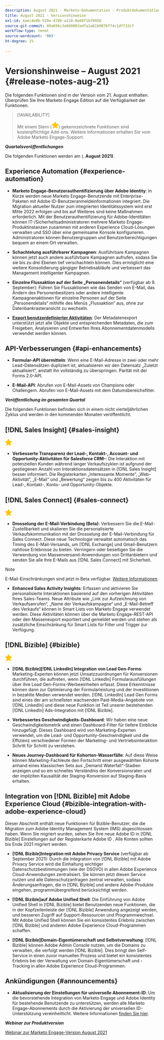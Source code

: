 ```yaml
---
description: August 2021 - Marketo-Dokumentation - Produktdokumentation
title: August 2021 - Versionshinweise
exl-id: 4aec4e0b-520e-4786-a110-8e68f1bf9950
source-git-commit: 09a656c3a0d0002edfa1a61b987bff4c1dff33cf
workflow-type: tm+mt
source-wordcount: '903'
ht-degree: 1%

---
```


# Versionshinweise – August 2021 {#release-notes-aug-21}

Die folgenden Funktionen sind in der Version vom 21. August enthalten. Überprüfen Sie Ihre Marketo Engage Edition auf die Verfügbarkeit der Funktionen.

>[!AVAILABILITY]
>
>Mit einem Stern (![](assets/yellow-star.png)) gekennzeichnete Funktionen sind kostenpflichtige Add-ons. Weitere Informationen erhalten Sie vom Adobe Marketo Engage-Support.

**_Quartalsveröffentlichungen_**

Die folgenden Funktionen werden am (**. August 2021)**.

## Experience Automation {#experience-automation}

* **Marketo Engage-Benutzerauthentifizierung über Adobe Identity**: In Kürze werden neue Marketo Engage-Benutzende mit Enterprise-Paketen mit Adobe ID-Benutzeranmeldeinformationen integriert. Die Migration aktueller Nutzer zum integrierten Identitätssystem wird erst Mitte 2022 erfolgen und bis auf Weiteres sind keine Maßnahmen erforderlich. Mit der Benutzerauthentifizierung für Adobe-Identitäten können IT-/Sicherheitsadministratoren mehrere Marketo Engage-Produktinstanzen zusammen mit anderen Experience Cloud-Lösungen verwalten und SSO über eine gemeinsame Konsole konfigurieren. Administratoren können Benutzergruppen und Benutzerberechtigungen bequem an einem Ort verwalten.

* **Schachtelung ausführbarer Kampagnen**: Ausführbare Kampagnen können jetzt auch andere ausführbare Kampagnen aufrufen, sodass Sie sie bis zu drei Ebenen tief verschachteln können. Dies ermöglicht eine weitere Konsolidierung gängiger Betriebsabläufe und verbessert das Management intelligenter Kampagnen.

* **Einzelne Flussaktion auf der Seite „Personendetails“** (verfügbar ab 9. September): Führen Sie Flussaktionen wie das Senden von E-Mail, das Ändern des Personenbesitzers oder andere intelligente Kampagnenaktionen für einzelne Personen auf der Seite „Personendetails“ mithilfe des Menüs „Flussaktion“ aus, ohne zur Datenbankrasteransicht zu wechseln.

* **[Export benutzerdefinierter Aktivitäten](/help/marketo/product-docs/administration/marketo-custom-activities/custom-activity-metadata-export.md)**: Der Metadatenexport unterstützt jetzt alle Objekte und entsprechenden Metadaten, die zum Freigeben, Analysieren und Entwerfen Ihres Abonnementdatenmodells verwendet werden können.

## API-Verbesserungen {#api-enhancements}

* **Formular-API übermitteln**: Wenn eine E-Mail-Adresse in zwei oder mehr Lead-Datensätzen dupliziert ist, aktualisieren wir den Datensatz „Zuletzt aktualisiert“, anstatt ihn vollständig zu überspringen. Parität mit der Forms 2.0-API.

* **E-Mail-API**: Abrufen von E-Mail-Assets von Champions oder Challengern. Abrufen von E-Mail-Assets mit dem Datumsbereichsfilter.

**_Veröffentlichung im gesamten Quartal_**

Die folgenden Funktionen befinden sich in einem nicht vierteljährlichen Zyklus und werden in den kommenden Monaten veröffentlicht.

## [!DNL Sales Insight] {#sales-insight}

![(Stern)](assets/yellow-star.png)

* **Verbesserte Transparenz der Lead-, Kontakt-, Account- und Opportunity-Aktivitäten für Salesforce CRM-**: Die Interaktion mit potenziellen Kunden während langer Verkaufszyklen ist aufgrund der gestiegenen Anzahl von Interaktionsdatensätzen in [!DNL Sales Insight] besser informiert. Die Registerkarten „Interessante Momente“, „Web-Aktivität“, „E-Mail“ und „Bewertung“ zeigen bis zu 400 Aktivitäten für Lead-, Kontakt-, Konto- und Opportunity-Objekte.

## [!DNL Sales Connect] {#sales-connect}

![(Stern)](assets/yellow-star.png)

* **Drosselung der E-Mail-Verbindung (Beta)**: Verbessern Sie die E-Mail-Zustellbarkeit und skalieren Sie die personalisierte Verkaufskommunikation mit der Drosselung der E-Mail-Verbindung für Sales Connect. Diese neue Technologie verwaltet automatisch das Timing des E-Mail-Versands, um [!DNL Exchange] und Gmail-Benutzern nahtlose Erlebnisse zu bieten. Verringern oder beseitigen Sie die Verwendung von Massenversand-Anwendungen von Drittanbietern und senden Sie alle Ihre E-Mails aus [!DNL Sales Connect] mit Sicherheit.

>[!NOTE]
>
>E-Mail-Einschränkungen sind jetzt in Beta verfügbar. [Weitere Informationen](/help/marketo/product-docs/marketo-sales-connect/email/email-delivery/email-connection-throttling.md).

* **Enhanced Sales Activity Insights**: Erfassen und aktivieren Sie personalisierte Interaktionen basierend auf den vorherigen Aktivitäten Ihres Sales-Teams. Neue Attribute wie „Link zur Aufzeichnung von Verkaufsanrufen“, „Name der Verkaufskampagne“ und „E-Mail-Betreff des Verkaufs“ können in Smart Lists von Marketo Engage verwendet werden.  Diese Aktivitäten können über die Marketo Engage-REST-API oder den Massenexport exportiert und gemeldet werden und stehen als zusätzliche Einschränkung für Smart Lists für Filter und Trigger zur Verfügung.

## [!DNL Bizible] {#bizible}

![](assets/yellow-star.png)

* **[!DNL Bizible][!DNL LinkedIn] Integration von Lead Gen-Forms**: Marketing-Experten können jetzt Umsatzzuordnungen für Konversionen durchführen, die auftreten, wenn [!DNL LinkedIn] Formularausfüllungen über ihre Lead Gen-Forms-Werbeeinheiten erfasst. Diese Erkenntnisse können dann zur Optimierung der Formularleistung und der Investitionen in bezahlte Medien verwendet werden. [!DNL LinkedIn] Lead Gen Forms sind eines der am schnellsten wachsenden Paid-Media-Angebote von [!DNL LinkedIn] und diese neue Funktion ist Teil unserer bestehenden [!DNL LinkedIn] Ads-Integration mit [!DNL Bizible].

* **Verbessertes Geschwindigkeits-Dashboard**: Wir haben eine neue Geschwindigkeitsmetrik und einen Dashboard-Filter für tiefere Einblicke hinzugefügt. Dieses Dashboard wird von Marketing-Experten verwendet, um die Lead- und Opportunity-Geschwindigkeit und die Effizienz verschiedener Formen der Marketing- und Vertriebsinteraktion Schritt für Schritt zu verstehen.

* **Neues Journey-Dashboard für Kohorten-Wasserfälle**: Auf diese Weise können Marketing-Fachleute den Fortschritt einer ausgewählten Kohorte anhand eines klassischen Sets aus „Demand Waterfall“-Stadien anzeigen und so ein schnelles Verständnis der Konversionsraten und der impliziten Kausalität der Staging-Konversion auf Staging-Basis erhalten.

## Integration von [!DNL Bizible] mit Adobe Experience Cloud {#bizible-integration-with-adobe-experience-cloud}

Dieser Abschnitt enthält neue Funktionen für Bizible-Benutzer, die die Migration zum Adobe Identity Management System (IMS) abgeschlossen haben. Wenn Sie migriert wurden, sehen Sie Ihre neue Adobe ID in [!DNL Bizible] Einstellungen auf der Registerkarte Adobe ID . Alle Konten sollten bis Ende 2021 migriert werden.

* **[!DNL Bizible]Integration mit Adobe Privacy Service** (verfügbar ab September 2021): Durch die Integration von [!DNL Bizible] mit Adobe Privacy Service wird die Einhaltung wichtiger Datenschutzbestimmungen (wie der DSGVO) in allen Adobe Experience Cloud-Anwendungen zentralisiert. Sie können jetzt diesen Service nutzen und alle Datenschutzanfragen zentral verwalten, sodass Änderungsanfragen, die in [!DNL Bizible] und andere Adobe-Produkte eingehen, programmübergreifend berücksichtigt werden.

* **[!DNL Bizible]auf Adobe Unified Shell**: Die Einführung von Adobe Unified Shell in [!DNL Bizible] bietet Benutzenden neue Funktionen, die in der Kopfzeilenleiste der [!DNL Bizible] Anwendung angezeigt werden, und besseren Zugriff auf Support-Ressourcen und Programmwechsel. Mit Adobe Unified Shell können Sie ein konsistentes Erlebnis zwischen [!DNL Bizible] und anderen Adobe Experience Cloud-Programmen schaffen.

* **[!DNL Bizible]Domain-Eigentümerschaft und Selbstverwaltung**: [!DNL Bizible] können Adobe Admin Console nutzen, um die Domains zu verwalten, die verfolgt werden [!DNL Bizible]. Dies bringt den Self-Service in einen zuvor manuellen Prozess und bietet ein konsistentes Erlebnis bei der Verwaltung von Domain-Eigentümerschaft und -Tracking in allen Adobe Experience Cloud-Programmen.

## Ankündigungen {#announcements}

* **Aktualisierung der Einstellungen für universelle Abonnement-ID**: Um die bevorstehende Integration von Marketo Engage und Adobe Identity für bestehende Benutzende zu unterstützen, werden alle Marketo Engage-Abonnements durch die Aktivierung der universellen ID-Unterstützung vereinheitlicht. Weitere Informationen [finden Sie hier](/help/marketo/product-docs/administration/settings/using-a-universal-id-for-subscription-login.md).

**_Webinar zur Produktversion_**

[Webinar zur Marketo Engage-Version August 2021](https://engage.marketo.com/August21_Release_Webinar.html)
